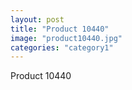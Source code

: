 ```yaml
---
layout: post
title: "Product 10440"
image: "product10440.jpg"
categories: "category1"
---
```

Product 10440
